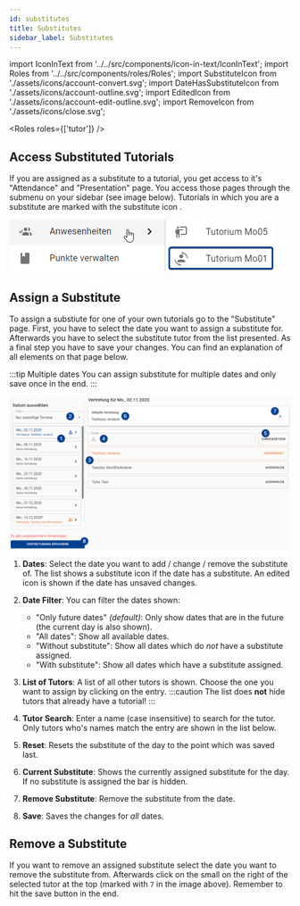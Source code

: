 ```yaml
---
id: substitutes
title: Substitutes
sidebar_label: Substitutes
---
```


import IconInText from '../../src/components/icon-in-text/IconInText';
import Roles from '../../src/components/roles/Roles';
import SubstituteIcon from './assets/icons/account-convert.svg';
import DateHasSubstituteIcon from './assets/icons/account-outline.svg';
import EditedIcon from './assets/icons/account-edit-outline.svg';
import RemoveIcon from './assets/icons/close.svg';

<Roles roles={['tutor']} />

## Access Substituted Tutorials

If you are assigned as a substitute to a tutorial, you get access to it's "Attendance" and "Presentation" page. You access those pages through the submenu on your sidebar (see image below). Tutorials in which you are a substitute are marked with the substitute icon <IconInText icon={SubstituteIcon} />.

![Substitute Tutorial in Sidebar](./assets/tutorial_of_substitute.png)

## Assign a Substitute

To assign a substiute for one of your own tutorials go to the "Substitute" page. First, you have to select the date you want to assign a substitute for. Afterwards you have to select the substitute tutor from the list presented. As a final step you have to save your changes. You can find an explanation of all elements on that page below.

:::tip Multiple dates
You can assign substitute for multiple dates and only save once in the end.
:::

![Substitute Page](./assets/substitute_page.png)

1. **Dates**: Select the date you want to add / change / remove the substitute of. The list shows a substitute icon <IconInText icon={DateHasSubstituteIcon} /> if the date has a substitute. An edited icon <IconInText icon={EditedIcon} /> is shown if the date has unsaved changes.

1. **Date Filter**: You can filter the dates shown:

    - "Only future dates" _(default)_: Only show dates that are in the future (the current day is also shown).
    - "All dates": Show all available dates.
    - "Without substitute": Show all dates which do _not_ have a substitute assigned.
    - "With substitute": Show all dates which have a substitute assigned.

1. **List of Tutors**: A list of all other tutors is shown. Choose the one you want to assign by clicking on the entry.
   :::caution
   The list does **not** hide tutors that already have a tutorial!
   :::

1. **Tutor Search**: Enter a name (case insensitive) to search for the tutor. Only tutors who's names match the entry are shown in the list below.

1. **Reset**: Resets the substitute of the day to the point which was saved last.

1. **Current Substitute**: Shows the currently assigned substitute for the day. If no substitute is assigned the bar is hidden.

1. **Remove Substitute**: Remove the substitute from the date.

1. **Save**: Saves the changes for _all_ dates.

## Remove a Substitute

If you want to remove an assigned substitute select the date you want to remove the substitute from. Afterwards click on the small <IconInText icon={RemoveIcon} /> on the right of the selected tutor at the top (marked with `7` in the image above). Remember to hit the save button in the end.
